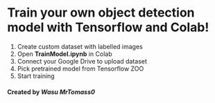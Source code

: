 # Train your own object detection model with Tensorflow and Colab!

1. Create custom dataset with labelled images
2. Open **TrainModel.ipynb** in Colab
3. Connect your Google Drive to upload dataset
4. Pick pretrained model from Tensorflow ZOO
5. Start training


#### Created by ***Wasu MrTomass0***
